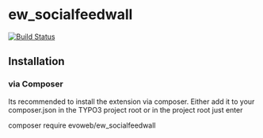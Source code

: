 ew_socialfeedwall
=================

[![Build Status](https://travis-ci.org/evoWeb/ew_socialfeedwall.svg?branch=develop)](https://travis-ci.org/evoWeb/ew_socialfeedwall)

## Installation

### via Composer

Its recommended to install the extension via composer. Either add it to your composer.json
in the TYPO3 project root or in the project root just enter 

composer require evoweb/ew_socialfeedwall
